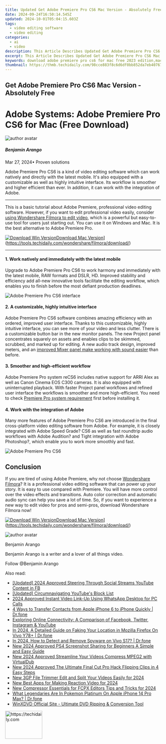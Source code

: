 ```yaml
---
title: Updated Get Adobe Premiere Pro CS6 Mac Version - Absolutely Free for 2024
date: 2024-09-24T16:50:14.545Z
updated: 2024-10-01T05:04:15.603Z
tags: 
  - video editing software
  - video editing
categories: 
  - ai
  - video
description: This Article Describes Updated Get Adobe Premiere Pro CS6 Mac Version - Absolutely Free for 2024
excerpt: This Article Describes Updated Get Adobe Premiere Pro CS6 Mac Version - Absolutely Free for 2024
keywords: download adobe premiere pro cs6 for mac free 2023 edition,mac users get adobe premiere pro cs6 for free limited time offer,download adobe premiere pro cs6 mac free trial 2023 version,download adobe premiere pro cs6 for mac free latest 2023 version,adobe premiere pro cs6 mac version get it free,get adobe premiere pro cs6 for mac at no cost 2023 update,get adobe premiere pro cs6 mac version absolutely free
thumbnail: https://thmb.techidaily.com/98cce883f8c6d6df0bb852da7eb40767e5514e4304dfa4fcbf005c1298bed966.jpg
---
```


## Get Adobe Premiere Pro CS6 Mac Version - Absolutely Free

# Adobe Systems: Adobe Premiere Pro CS6 for Mac (Free Download)

![author avatar](https://images.wondershare.com/filmora/article-images/benjamin-arango-author.jpg)

##### Benjamin Arango

 Mar 27, 2024• Proven solutions

Adobe Premiere Pro CS6 is a kind of video editing software which can work natively and directly with the latest mobile. It's also equipped with a customizable as well as highly intuitive interface. Its workflow is smoother and higher efficient than ever. In addition, it can work with the integration of Adobe.

---

This is a basic tutorial about Adobe Premiere, professional video editing software. However, if you want to edit professional video easily, consider [using Wondershare Filmora to edit video](https://tools.techidaily.com/wondershare/filmora/download/), which is a powerful but easy-to-use tool for users just starting out. You can use it on Windows and Mac. It is the best alternative to Adobe Premiere Pro.

[![Download Win Version](https://images.wondershare.com/filmora/guide/download-btn-win-pro.png)](https://tools.techidaily.com/wondershare/filmora/download/)[Download Mac Version](https://images.wondershare.com/filmora/guide/download-btn-mac-pro.png)](https://tools.techidaily.com/wondershare/filmora/download/)

---

#### 1\.  Work natively and immediately with the latest mobile

Upgrade to Adobe Premiere Pro CS6 to work harmony and immediately with the latest mobile, RAW formats and DSLR, HD. Improved stability and efficiency add all-new innovative tools facilitate the editing workflow, which enables you to finish before the most defiant production deadlines.

![Adobe Premiere Pro CS6 interface](https://images.wondershare.com/filmora/filmorapro/Adobe-Premiere-Pro-CS6-interface.jpg)

#### 2\. A customizable, highly intuitive interface

Adobe Premiere Pro CS6 software combines amazing efficiency with an ordered, improved user interface. Thanks to this customizable, highly intuitive interface, you can see more of your video and less clutter. There is a customizable button bar in the new monitor panels. The new Project panel concentrates squarely on assets and enables clips to be skimmed, scrubbed, and marked up for editing. A new audio track design, improved meters, and an [improved Mixer panel make working with sound easier](https://tools.techidaily.com/wondershare/filmora/download/) than before.

#### 3\. Smoother and high-efficient workflow

Adobe Premiere Pro system reCS6 includes native support for ARRI Alex as well as Canon Cinema EOS C300 cameras. It is also equipped with uninterrupted playback. With faster Project panel workflows and refined user interface the workflows is smoother and more high-efficient. You need to check [Premiere Pro system requirement](https://helpx.adobe.com/premiere-pro/system-requirements.html) first before installing it.

#### 4\. Work with the integration of Adobe

Many more features of Adobe Premiere Pro CS6 are introduced in the final cross-platform video editing software from Adobe. For example, it is closely integrated with Adobe Speed Grade? CS6 as well as fast roundtrip audio workflows with Adobe Audition? and Tight integration with Adobe Photoshop?, which enable you to work more smoothly and fast.

![Adobe Premiere Pro CS6](https://images.wondershare.com/images/macintosh/mac-video-editor/cdd49a4c08d76f0e96d60de701fdde61_big.jpg)

## Conclusion

If you are tired of using Adobe Premiere, why not choose [Wondershare Filmora](https://tools.techidaily.com/wondershare/filmora/download/)? It is a professional video editing software that can power up your story. It is easy to use compared with Premiere. You will have more control over the video effects and transitions. Auto color correction and automatic audio sync can help you save a lot of time. So, if you want to experience a new way to edit video for pros and semi-pros, download Wondershare Filmora now!

[![Download Win Version](https://images.wondershare.com/filmora/guide/download-btn-win-pro.png)](https://tools.techidaily.com/wondershare/filmora/download/)[Download Mac Version](https://images.wondershare.com/filmora/guide/download-btn-mac-pro.png)](https://tools.techidaily.com/wondershare/filmora/download/)

![author avatar](https://images.wondershare.com/filmora/article-images/benjamin-arango-author.jpg)

Benjamin Arango

Benjamin Arango is a writer and a lover of all things video.

Follow @Benjamin Arango

<ins class="adsbygoogle"
      style="display:block"
      data-ad-client="ca-pub-7571918770474297"
      data-ad-slot="8358498916"
      data-ad-format="auto"
      data-full-width-responsive="true"></ins>

<span class="atpl-alsoreadstyle">Also read:</span>
<div><ul>
<li><a href="https://facebook-video-recording.techidaily.com/updated-2024-approved-steering-through-social-streams-youtube-content-in-fb/"><u>[Updated] 2024 Approved Steering Through Social Streams YouTube Content in FB</u></a></li>
<li><a href="https://youtube-web.techidaily.com/ed-circumnavigating-youtubes-block-list/"><u>[Updated] Circumnavigating YouTube's Block List</u></a></li>
<li><a href="https://screen-sharing-recording.techidaily.com/2024-approved-instant-video-link-up-using-whatsapp-desktop-for-pc-calls/"><u>2024 Approved Instant Video Link-Up Using WhatsApp Desktop for PC Calls</u></a></li>
<li><a href="https://iphone-transfer.techidaily.com/4-ways-to-transfer-contacts-from-apple-iphone-6-to-iphone-quickly-drfone-by-drfone-transfer-from-ios/"><u>4 Ways to Transfer Contacts from Apple iPhone 6 to iPhone Quickly | Dr.fone</u></a></li>
<li><a href="https://win-forum.techidaily.com/exploring-online-connectivity-a-comparison-of-facebook-twitter-instagram-and-youtube/"><u>Exploring Online Connectivity: A Comparison of Facebook, Twitter, Instagram & YouTube</u></a></li>
<li><a href="https://change-location.techidaily.com/in-2024-a-detailed-guide-on-faking-your-location-in-mozilla-firefox-on-vivo-y78plus-drfone-by-drfone-virtual-android/"><u>In 2024, A Detailed Guide on Faking Your Location in Mozilla Firefox On Vivo Y78+ | Dr.fone</u></a></li>
<li><a href="https://android-location-track.techidaily.com/in-2024-how-to-detect-and-remove-spyware-on-vivo-s17-drfone-by-drfone-virtual-android/"><u>In 2024, How to Detect and Remove Spyware on Vivo S17? | Dr.fone</u></a></li>
<li><a href="https://ai-video-tools.techidaily.com/new-2024-approved-ps4-screenshot-sharing-for-beginners-a-simple-and-easy-guide/"><u>New 2024 Approved PS4 Screenshot Sharing for Beginners A Simple and Easy Guide</u></a></li>
<li><a href="https://ai-video-tools.techidaily.com/new-2024-approved-streamline-your-videos-compress-mpeg2-with-virtualdub/"><u>New 2024 Approved Streamline Your Videos Compress MPEG2 with VirtualDub</u></a></li>
<li><a href="https://ai-video-tools.techidaily.com/new-2024-approved-the-ultimate-final-cut-pro-hack-flipping-clips-in-4-easy-steps/"><u>New 2024 Approved The Ultimate Final Cut Pro Hack Flipping Clips in 4 Easy Steps</u></a></li>
<li><a href="https://ai-video-tools.techidaily.com/new-3gp-file-trimmer-edit-and-split-your-videos-easily-for-2024/"><u>New 3GP File Trimmer Edit and Split Your Videos Easily for 2024</u></a></li>
<li><a href="https://ai-video-tools.techidaily.com/new-best-apps-for-making-reaction-video-for-2024/"><u>New Best Apps for Making Reaction Video for 2024</u></a></li>
<li><a href="https://ai-video-tools.techidaily.com/new-compressor-essentials-for-fcpx-editors-tips-and-tricks-for-2024/"><u>New Compressor Essentials for FCPX Editors Tips and Tricks for 2024</u></a></li>
<li><a href="https://ios-pokemon-go.techidaily.com/what-legendaries-are-in-pokemon-platinum-on-apple-iphone-14-pro-max-drfone-by-drfone-virtual-ios/"><u>What Legendaries Are In Pokemon Platinum On Apple iPhone 14 Pro Max? | Dr.fone</u></a></li>
<li><a href="https://tech-revival.techidaily.com/winxdvd-official-site-ultimate-dvd-ripping-and-conversion-tool/"><u>WinXDVD Official Site - Ultimate DVD Ripping & Conversion Tool</u></a></li>
</ul></div>

<!-- affiliate ads begin -->
<a href="https://bluettiit.sjv.io/c/5597632/2148127/17093" target="_top" id="2148127">
  <img src="//a.impactradius-go.com/display-ad/17093-2148127" border="0" alt="https://techidaily.com" width="120" height="90"/>
</a>
<img height="0" width="0" src="https://bluettiit.sjv.io/i/5597632/2148127/17093" style="position:absolute;visibility:hidden;" border="0" />
<!-- affiliate ads end -->

